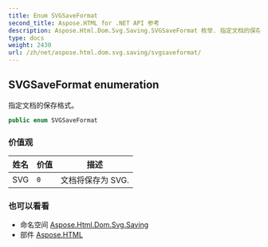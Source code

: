 ```yaml
---
title: Enum SVGSaveFormat
second_title: Aspose.HTML for .NET API 参考
description: Aspose.Html.Dom.Svg.Saving.SVGSaveFormat 枚举. 指定文档的保存格式
type: docs
weight: 2430
url: /zh/net/aspose.html.dom.svg.saving/svgsaveformat/
---
```

## SVGSaveFormat enumeration

指定文档的保存格式。

```csharp
public enum SVGSaveFormat
```

### 价值观

| 姓名 | 价值 | 描述 |
| --- | --- | --- |
| SVG | `0` | 文档将保存为 SVG. |

### 也可以看看

* 命名空间 [Aspose.Html.Dom.Svg.Saving](../../aspose.html.dom.svg.saving/)
* 部件 [Aspose.HTML](../../)


